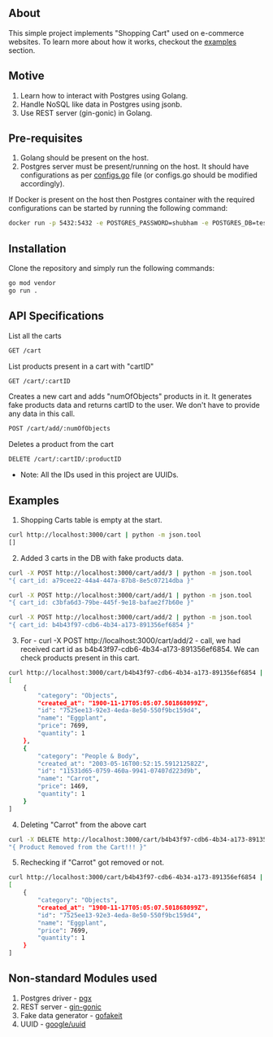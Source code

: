 ## About
This simple project implements "Shopping Cart" used on e-commerce websites. To learn more about how it works, checkout the [examples](README.md#examples) section.

## Motive
1. Learn how to interact with Postgres using Golang.
2. Handle NoSQL like data in Postgres using jsonb.
3. Use REST server (gin-gonic) in Golang.

## Pre-requisites
1. Golang should be present on the host.
2. Postgres server must be present/running on the host. It should have configurations as per [configs.go](./configs/configs.go) file (or configs.go should be modified accordingly).

If Docker is present on the host then Postgres container with the required configurations can be started by running the following command:
```bash
docker run -p 5432:5432 -e POSTGRES_PASSWORD=shubham -e POSTGRES_DB=test-db -d postgres
```

## Installation
Clone the repository and simply run the following commands:
```bash
go mod vendor
go run .
```

## API Specifications

List all the carts
```bash
GET /cart
```

List products present in a cart with "cartID"
```bash
GET /cart/:cartID
```

Creates a new cart and adds "numOfObjects" products in it. It generates fake products data and returns cartID to the user. We don't have to provide any data in this call.
```bash
POST /cart/add/:numOfObjects
```

Deletes a product from the cart
```bash
DELETE /cart/:cartID/:productID
```


* Note: All the IDs used in this project are UUIDs.


## Examples

1. Shopping Carts table is empty at the start.
```bash
curl http://localhost:3000/cart | python -m json.tool
[]
```

2. Added 3 carts in the DB with fake products data.
```bash
curl -X POST http://localhost:3000/cart/add/3 | python -m json.tool
"{ cart_id: a79cee22-44a4-447a-87b8-8e5c07214dba }"

curl -X POST http://localhost:3000/cart/add/1 | python -m json.tool
"{ cart_id: c3bfa6d3-79be-445f-9e18-bafae2f7b60e }"

curl -X POST http://localhost:3000/cart/add/2 | python -m json.tool
"{ cart_id: b4b43f97-cdb6-4b34-a173-891356ef6854 }"
```

3. For - curl -X POST http://localhost:3000/cart/add/2 - call, we had received cart id as b4b43f97-cdb6-4b34-a173-891356ef6854. We can check products present in this cart.
```bash
curl http://localhost:3000/cart/b4b43f97-cdb6-4b34-a173-891356ef6854 | python -m json.tool
[
    {
        "category": "Objects",
        "created_at": "1900-11-17T05:05:07.501868099Z",
        "id": "7525ee13-92e3-4eda-8e50-550f9bc159d4",
        "name": "Eggplant",
        "price": 7699,
        "quantity": 1
    },
    {
        "category": "People & Body",
        "created_at": "2003-05-16T00:52:15.591212582Z",
        "id": "11531d65-0759-460a-9941-07407d223d9b",
        "name": "Carrot",
        "price": 1469,
        "quantity": 1
    }
]
```

4. Deleting "Carrot" from the above cart
```bash
curl -X DELETE http://localhost:3000/cart/b4b43f97-cdb6-4b34-a173-891356ef6854/11531d65-0759-460a-9941-07407d223d9b | python -m json.tool 
"{ Product Removed from the Cart!!! }"
```

5. Rechecking if "Carrot" got removed or not.
```bash
curl http://localhost:3000/cart/b4b43f97-cdb6-4b34-a173-891356ef6854 | python -m json.tool
[
    {
        "category": "Objects",
        "created_at": "1900-11-17T05:05:07.501868099Z",
        "id": "7525ee13-92e3-4eda-8e50-550f9bc159d4",
        "name": "Eggplant",
        "price": 7699,
        "quantity": 1
    }
]
```

## Non-standard Modules used
1. Postgres driver - [pgx](https://github.com/jackc/pgx)
2. REST server - [gin-gonic](https://github.com/gin-gonic/gin)
3. Fake data generator - [gofakeit](https://github.com/brianvoe/gofakeit)
4. UUID - [google/uuid](https://github.com/google/uuid)
